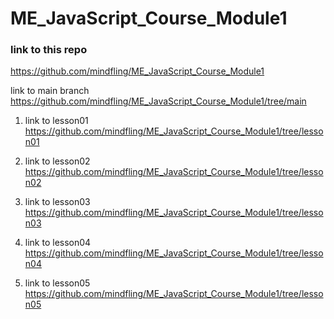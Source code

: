# ME_JavaScript_Course_Module1

### link to this repo
https://github.com/mindfling/ME_JavaScript_Course_Module1

 link to main branch
https://github.com/mindfling/ME_JavaScript_Course_Module1/tree/main

1. link to lesson01
https://github.com/mindfling/ME_JavaScript_Course_Module1/tree/lesson01

2. link to lesson02
https://github.com/mindfling/ME_JavaScript_Course_Module1/tree/lesson02

3. link to lesson03
https://github.com/mindfling/ME_JavaScript_Course_Module1/tree/lesson03

4. link to lesson04
https://github.com/mindfling/ME_JavaScript_Course_Module1/tree/lesson04

5. link to lesson05
https://github.com/mindfling/ME_JavaScript_Course_Module1/tree/lesson05

